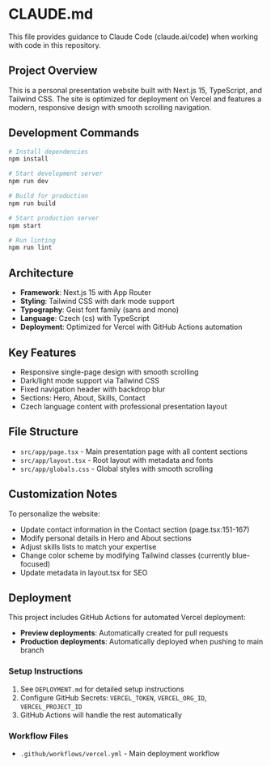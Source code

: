 # CLAUDE.md

This file provides guidance to Claude Code (claude.ai/code) when working with code in this repository.

## Project Overview

This is a personal presentation website built with Next.js 15, TypeScript, and Tailwind CSS. The site is optimized for deployment on Vercel and features a modern, responsive design with smooth scrolling navigation.

## Development Commands

```bash
# Install dependencies
npm install

# Start development server
npm run dev

# Build for production
npm run build

# Start production server
npm start

# Run linting
npm run lint
```

## Architecture

- **Framework**: Next.js 15 with App Router
- **Styling**: Tailwind CSS with dark mode support
- **Typography**: Geist font family (sans and mono)
- **Language**: Czech (cs) with TypeScript
- **Deployment**: Optimized for Vercel with GitHub Actions automation

## Key Features

- Responsive single-page design with smooth scrolling
- Dark/light mode support via Tailwind CSS
- Fixed navigation header with backdrop blur
- Sections: Hero, About, Skills, Contact
- Czech language content with professional presentation layout

## File Structure

- `src/app/page.tsx` - Main presentation page with all content sections
- `src/app/layout.tsx` - Root layout with metadata and fonts
- `src/app/globals.css` - Global styles with smooth scrolling

## Customization Notes

To personalize the website:
- Update contact information in the Contact section (page.tsx:151-167)
- Modify personal details in Hero and About sections
- Adjust skills lists to match your expertise
- Change color scheme by modifying Tailwind classes (currently blue-focused)
- Update metadata in layout.tsx for SEO

## Deployment

This project includes GitHub Actions for automated Vercel deployment:

- **Preview deployments**: Automatically created for pull requests
- **Production deployments**: Automatically deployed when pushing to main branch

### Setup Instructions

1. See `DEPLOYMENT.md` for detailed setup instructions
2. Configure GitHub Secrets: `VERCEL_TOKEN`, `VERCEL_ORG_ID`, `VERCEL_PROJECT_ID`
3. GitHub Actions will handle the rest automatically

### Workflow Files

- `.github/workflows/vercel.yml` - Main deployment workflow